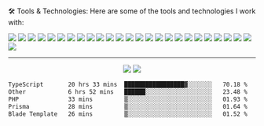 🛠 Tools & Technologies:
Here are some of the tools and technologies I work with:

![](https://img.shields.io/badge/mac%20os-000000?style=for-the-badge&logo=apple&logoColor=white)
![](https://img.shields.io/badge/Windows-000000?style=for-the-badge&logo=windows&logoColor=white)
![](https://img.shields.io/badge/Notion-000000?style=for-the-badge&logo=notion&logoColor=white)
![](https://img.shields.io/badge/Next.js-000000?style=for-the-badge&logo=next.js&logoColor=white)
![](https://img.shields.io/badge/React-000000?style=for-the-badge&logo=react&logoColor=white)
![](https://img.shields.io/badge/TypeScript-000000?style=for-the-badge&logo=typescript&logoColor=white)
![](https://img.shields.io/badge/JavaScript-000000?style=for-the-badge&logo=javascript&logoColor=white)
![](https://img.shields.io/badge/Tailwind%20CSS-000000?style=for-the-badge&logo=tailwind-css&logoColor=white)
![](https://img.shields.io/badge/Sass-000000?style=for-the-badge&logo=sass&logoColor=white)
![](https://img.shields.io/badge/CSS3-000000?style=for-the-badge&logo=css3&logoColor=white)
![](https://img.shields.io/badge/HTML5-000000?style=for-the-badge&logo=html5&logoColor=white)
![](https://img.shields.io/badge/Laravel-000000?style=for-the-badge&logo=laravel&logoColor=white)
![](https://img.shields.io/badge/PHP-000000?style=for-the-badge&logo=php&logoColor=white)
![](https://img.shields.io/badge/Python-000000?style=for-the-badge&logo=python&logoColor=white)
![](https://img.shields.io/badge/MySQL-000000?style=for-the-badge&logo=mysql&logoColor=white)
![](https://img.shields.io/badge/Node.js-000000?style=for-the-badge&logo=node.js&logoColor=white)
![](https://img.shields.io/badge/jQuery-000000?style=for-the-badge&logo=jquery&logoColor=white)
![](https://img.shields.io/badge/Three.js-000000?style=for-the-badge&logo=three.js&logoColor=white)
![](https://img.shields.io/badge/Firebase-000000?style=for-the-badge&logo=firebase&logoColor=white)
![](https://img.shields.io/badge/JSON-000000?style=for-the-badge&logo=json&logoColor=white)
![](https://img.shields.io/badge/Git-000000?style=for-the-badge&logo=git&logoColor=white)
![](https://img.shields.io/badge/Docker-000000?style=for-the-badge&logo=docker&logoColor=white)
![](https://img.shields.io/badge/Cloud-000000?style=for-the-badge&logo=google-cloud&logoColor=white)
![](https://img.shields.io/badge/DevOps-000000?style=for-the-badge&logo=devops&logoColor=white)
![](https://img.shields.io/badge/Bootstrap-000000?style=for-the-badge&logo=bootstrap&logoColor=white)
![](https://img.shields.io/badge/Material%20UI-000000?style=for-the-badge&logo=material-ui&logoColor=white)


---

<p align="center" width="100%">
    <img src="https://github-readme-stats-beta-seven-64.vercel.app/api?username=eldevyas&count_private=true&show_icons=true&custom_title=Yassine's%20Github%20Stats:&theme=midnight-purple&border_radius=5&hide_border=true&include_all_commits=false"/>
    <img src="https://github-readme-streak-stats.herokuapp.com?user=eldevyas&theme=midnight-purple&border_radius=5&hide_border=true&date_format=M%20j%5B%2C%20Y%5D"/>
</p>

<!--START_SECTION:waka-->

```txt
TypeScript       20 hrs 33 mins  █████████████████▓░░░░░░░   70.18 %
Other            6 hrs 52 mins   ██████░░░░░░░░░░░░░░░░░░░   23.48 %
PHP              33 mins         ▒░░░░░░░░░░░░░░░░░░░░░░░░   01.93 %
Prisma           28 mins         ▒░░░░░░░░░░░░░░░░░░░░░░░░   01.64 %
Blade Template   26 mins         ▒░░░░░░░░░░░░░░░░░░░░░░░░   01.52 %
```

<!--END_SECTION:waka-->
